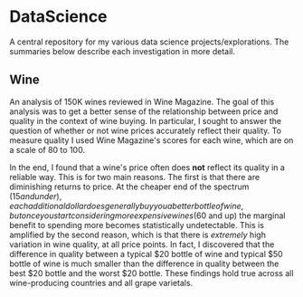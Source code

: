 # DataScience

A central repository for my various data science projects/explorations. The summaries below describe each investigation in more detail.

## Wine

An analysis of 150K wines reviewed in Wine Magazine. The goal of this analysis was to get a better sense of the relationship between price and quality in the context of wine buying. In particular, I sought to answer the question of whether or not wine prices accurately reflect their quality. To measure quality I used Wine Magazine's scores for each wine, which are on a scale of 80 to 100.

In the end, I found that a wine's price often does **not** reflect its quality in a reliable way. This is for two main reasons. The first is that there are diminishing returns to price. At the cheaper end of the spectrum ($15 and under), each additional dollar does generally buy you a better bottle of wine, but once you start considering more expensive wines ($60 and up) the marginal benefit to spending more becomes statistically undetectable. This is amplified by the second reason, which is that there is *extremely* high variation in wine quality, at all price points. In fact, I discovered that the difference in quality between a typical $20 bottle of wine and typical $50 bottle of wine is much smaller than the difference in quality between the best $20 bottle and the worst $20 bottle. These findings hold true across all wine-producing countries and all grape varietals.
